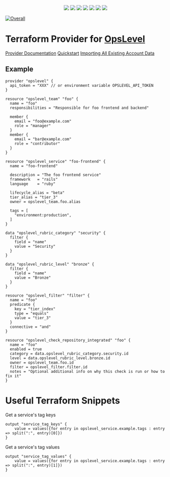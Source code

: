 <p align="center">
    <a href="https://github.com/OpsLevel/terraform-provider-opslevel/blob/main/LICENSE" alt="License">
        <img src="https://img.shields.io/github/license/OpsLevel/terraform-provider-opslevel.svg" /></a>
    <a href="http://golang.org" alt="Made With Go">
        <img src="https://img.shields.io/github/go-mod/go-version/OpsLevel/terraform-provider-opslevel" /></a>
    <a href="https://GitHub.com/OpsLevel/terraform-provider-opslevel/releases/" alt="Release">
        <img src="https://img.shields.io/github/v/release/OpsLevel/terraform-provider-opslevel?include_prereleases" /></a>  
    <a href="https://masterminds.github.io/stability/active.html" alt="Stability: Active">
        <img src="https://masterminds.github.io/stability/active.svg" /></a>   
    <a href="https://github.com/OpsLevel/terraform-provider-opslevel/graphs/contributors" alt="Contributors">
        <img src="https://img.shields.io/github/contributors/OpsLevel/terraform-provider-opslevel" /></a>
    <a href="https://github.com/OpsLevel/terraform-provider-opslevel/pulse" alt="Activity">
        <img src="https://img.shields.io/github/commit-activity/m/OpsLevel/terraform-provider-opslevel" /></a>
    <a href="https://github.com/OpsLevel/terraform-provider-opslevel/releases" alt="Downloads">
        <img src="https://img.shields.io/github/downloads/OpsLevel/terraform-provider-opslevel/total" /></a>
</p>

[![Overall](https://img.shields.io/endpoint?style=flat&url=https%3A%2F%2Fapp.opslevel.com%2Fapi%2Fservice_level%2FOYbJw2HuOqY7Np42eBzMn_RCwWebqaywVSJAQczStEY)](https://app.opslevel.com/services/opslevel_terraform_provider/maturity-report)

Terraform Provider for [OpsLevel](https://opslevel.com)
===============================

[Provider Documentation](https://registry.terraform.io/providers/OpsLevel/opslevel/latest/docs)
[Quickstart](https://www.opslevel.com/docs/api/terraform)
[Importing All Existing Account Data](https://www.opslevel.com/docs/api/terraform/#Importing)

## Example

```hcl
provider "opslevel" {
  api_token = "XXX" // or environment variable OPSLEVEL_API_TOKEN
}

resource "opslevel_team" "foo" {
  name = "foo"
  responsibilities = "Responsible for foo frontend and backend"

  member {
    email = "foo@example.com"
    role = "manager"
  }
  member {
    email = "bar@example.com"
    role = "contributor"
  }
}

resource "opslevel_service" "foo-frontend" {
  name = "foo-frontend"

  description = "The foo frontend service"
  framework   = "rails"
  language    = "ruby"

  lifecycle_alias = "beta"
  tier_alias = "tier_3"
  owner = opslevel_team.foo.alias

  tags = [
    "environment:production",
  ]
}

data "opslevel_rubric_category" "security" {
  filter {
    field = "name"
    value = "Security"
  }
}

data "opslevel_rubric_level" "bronze" {
  filter {
    field = "name"
    value = "Bronze"
  }
}

resource "opslevel_filter" "filter" {
  name = "foo"
  predicate {
    key = "tier_index"
    type = "equals"
    value = "tier_3"
  }
  connective = "and"
}

resource "opslevel_check_repository_integrated" "foo" {
  name = "foo"
  enabled = true
  category = data.opslevel_rubric_category.security.id
  level = data.opslevel_rubric_level.bronze.id
  owner = opslevel_team.foo.id
  filter = opslevel_filter.filter.id
  notes = "Optional additional info on why this check is run or how to fix it"
}
```

# Useful Terraform Snippets

Get a service's tag keys

```hcl
output "service_tag_keys" {
    value = values({for entry in opslevel_service.example.tags : entry => split(":", entry)[0]})
}
```

Get a service's tag values

```hcl
output "service_tag_values" {
    value = values({for entry in opslevel_service.example.tags : entry => split(":", entry)[1]})
}
```

